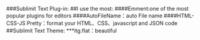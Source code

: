 ###Sublimit Text Plug-in:
##I use the most:
  ####Emment:one of the most popular plugins for editors
  ####AutoFileName：auto File name
  ####HTML-CSS-JS Pretty：format  your HTML、CSS、javascript and JSON code
##Sublimit Text Theme:
  ***itg.flat：beautiful
